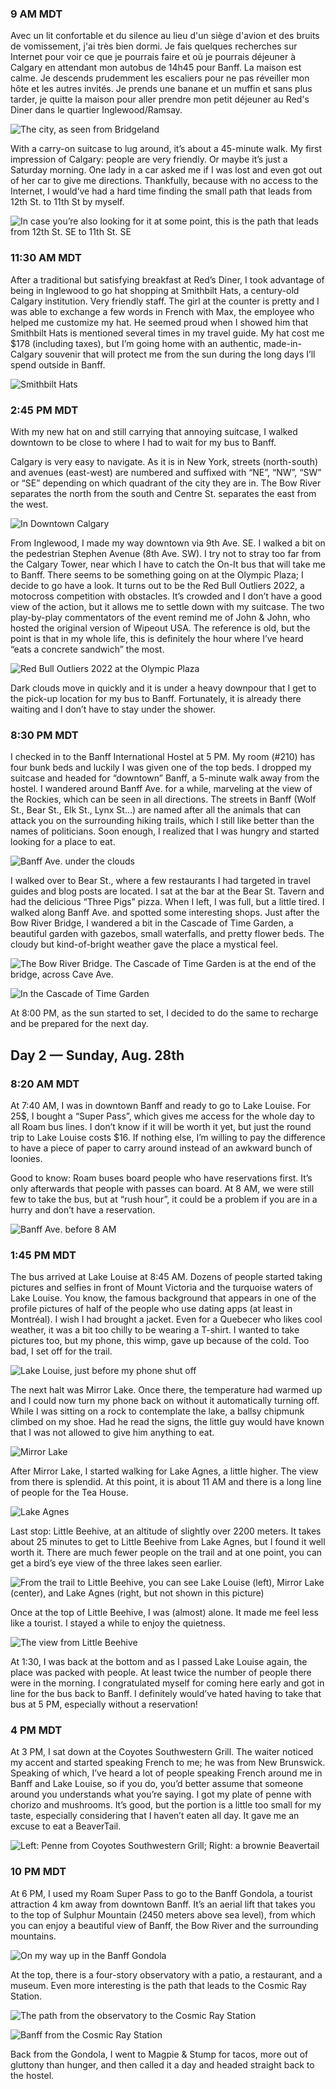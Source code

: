 ### 9 AM MDT
Avec un lit confortable et du silence au lieu d'un siège d'avion et des bruits de vomissement, j'ai très bien dormi. Je fais quelques recherches sur Internet pour voir ce que je pourrais faire et où je pourrais déjeuner à Calgary en attendant mon autobus de 14h45 pour Banff. La maison est calme. Je descends prudemment les escaliers pour ne pas réveiller mon hôte et les autres invités. Je prends une banane et un muffin et sans plus tarder, je quitte la maison pour aller prendre mon petit déjeuner au Red's Diner dans le quartier Inglewood/Ramsay.

![The city, as seen from Bridgeland](/assets/2022/08/20220827_alberta/calgary-1-bridgeland.png)

With a carry-on suitcase to lug around, it’s about a 45-minute walk. My first impression of Calgary: people are very friendly. Or maybe it’s just a Saturday morning. One lady in a car asked me if I was lost and even got out of her car to give me directions. Thankfully, because with no access to the Internet, I would’ve had a hard time finding the small path that leads from 12th St. to 11th St by myself.

![In case you’re also looking for it at some point, this is the path that leads from 12th St. SE to 11th St. SE](/assets/2022/08/20220827_alberta/calgary-1-12th.png)

### 11:30 AM MDT
After a traditional but satisfying breakfast at Red’s Diner, I took advantage of being in Inglewood to go hat shopping at Smithbilt Hats, a century-old Calgary institution. Very friendly staff. The girl at the counter is pretty and I was able to exchange a few words in French with Max, the employee who helped me customize my hat. He seemed proud when I showed him that Smithbilt Hats is mentioned several times in my travel guide. My hat cost me $178 (including taxes), but I’m going home with an authentic, made-in-Calgary souvenir that will protect me from the sun during the long days I’ll spend outside in Banff.

![Smithbilt Hats](/assets/2022/08/20220827_alberta/calgary-1-smithbilt-hats.png)

### 2:45 PM MDT
With my new hat on and still carrying that annoying suitcase, I walked downtown to be close to where I had to wait for my bus to Banff.

Calgary is very easy to navigate. As it is in New York, streets (north-south) and avenues (east-west) are numbered and suffixed with “NE”, “NW”, “SW” or “SE” depending on which quadrant of the city they are in. The Bow River separates the north from the south and Centre St. separates the east from the west.

![In Downtown Calgary](/assets/2022/08/20220827_alberta/calgary-1-city.png)

From Inglewood, I made my way downtown via 9th Ave. SE. I walked a bit on the pedestrian Stephen Avenue (8th Ave. SW). I try not to stray too far from the Calgary Tower, near which I have to catch the On-It bus that will take me to Banff. There seems to be something going on at the Olympic Plaza; I decide to go have a look.
It turns out to be the Red Bull Outliers 2022, a motocross competition with obstacles. It’s crowded and I don’t have a good view of the action, but it allows me to settle down with my suitcase. The two play-by-play commentators of the event remind me of John & John, who hosted the original version of Wipeout USA. The reference is old, but the point is that in my whole life, this is definitely the hour where I’ve heard “eats a concrete sandwich” the most.

![Red Bull Outliers 2022 at the Olympic Plaza](/assets/2022/08/20220827_alberta/calgary-1-redbull-outliers.png)

Dark clouds move in quickly and it is under a heavy downpour that I get to the pick-up location for my bus to Banff. Fortunately, it is already there waiting and I don’t have to stay under the shower.

### 8:30 PM MDT
I checked in to the Banff International Hostel at 5 PM. My room (#210) has four bunk beds and luckily I was given one of the top beds. I dropped my suitcase and headed for “downtown” Banff, a 5-minute walk away from the hostel. I wandered around Banff Ave. for a while, marveling at the view of the Rockies, which can be seen in all directions. The streets in Banff (Wolf St., Bear St., Elk St., Lynx St…) are named after all the animals that can attack you on the surrounding hiking trails, which I still like better than the names of politicians. Soon enough, I realized that I was hungry and started looking for a place to eat.

![Banff Ave. under the clouds](/assets/2022/08/20220827_alberta/banff-ave.png)

I walked over to Bear St., where a few restaurants I had targeted in travel guides and blog posts are located. I sat at the bar at the Bear St. Tavern and had the delicious “Three Pigs” pizza. When I left, I was full, but a little tired. I walked along Banff Ave. and spotted some interesting shops. Just after the Bow River Bridge, I wandered a bit in the Cascade of Time Garden, a beautiful garden with gazebos, small waterfalls, and pretty flower beds. The cloudy but kind-of-bright weather gave the place a mystical feel.

![The Bow River Bridge. The Cascade of Time Garden is at the end of the bridge, across Cave Ave.](/assets/2022/08/20220827_alberta/bowriverbridge.png)

![In the Cascade of Time Garden](/assets/2022/08/20220827_alberta/gardenstime.png)

At 8:00 PM, as the sun started to set, I decided to do the same to recharge and be prepared for the next day.

## Day 2 — Sunday, Aug. 28th
### 8:20 AM MDT
At 7:40 AM, I was in downtown Banff and ready to go to Lake Louise. For 25$, I bought a “Super Pass”, which gives me access for the whole day to all Roam bus lines. I don’t know if it will be worth it yet, but just the round trip to Lake Louise costs $16. If nothing else, I’m willing to pay the difference to have a piece of paper to carry around instead of an awkward bunch of loonies.

Good to know: Roam buses board people who have reservations first. It’s only afterwards that people with passes can board. At 8 AM, we were still few to take the bus, but at “rush hour”, it could be a problem if you are in a hurry and don’t have a reservation.

![Banff Ave. before 8 AM](/assets/2022/08/20220827_alberta/banff-ave2.png)

### 1:45 PM MDT
The bus arrived at Lake Louise at 8:45 AM. Dozens of people started taking pictures and selfies in front of Mount Victoria and the turquoise waters of Lake Louise. You know, the famous background that appears in one of the profile pictures of half of the people who use dating apps (at least in Montréal). I wish I had brought a jacket. Even for a Quebecer who likes cool weather, it was a bit too chilly to be wearing a T-shirt. I wanted to take pictures too, but my phone, this wimp, gave up because of the cold. Too bad, I set off for the trail.

![Lake Louise, just before my phone shut off](/assets/2022/08/20220827_alberta/lakelouise.png)

The next halt was Mirror Lake. Once there, the temperature had warmed up and I could now turn my phone back on without it automatically turning off. While I was sitting on a rock to contemplate the lake, a ballsy chipmunk climbed on my shoe. Had he read the signs, the little guy would have known that I was not allowed to give him anything to eat.

![Mirror Lake](/assets/2022/08/20220827_alberta/mirrorlake.png)

After Mirror Lake, I started walking for Lake Agnes, a little higher. The view from there is splendid. At this point, it is about 11 AM and there is a long line of people for the Tea House.

![Lake Agnes](/assets/2022/08/20220827_alberta/lakeagnes.png)

Last stop: Little Beehive, at an altitude of slightly over 2200 meters. It takes about 25 minutes to get to Little Beehive from Lake Agnes, but I found it well worth it. There are much fewer people on the trail and at one point, you can get a bird’s eye view of the three lakes seen earlier.

![From the trail to Little Beehive, you can see Lake Louise (left), Mirror Lake (center), and Lake Agnes (right, but not shown in this picture)](/assets/2022/08/20220827_alberta/3lakes.png)

Once at the top of Little Beehive, I was (almost) alone. It made me feel less like a tourist. I stayed a while to enjoy the quietness.

![The view from Little Beehive](/assets/2022/08/20220827_alberta/littlebeehive.png)

At 1:30, I was back at the bottom and as I passed Lake Louise again, the place was packed with people. At least twice the number of people there were in the morning. I congratulated myself for coming here early and got in line for the bus back to Banff. I definitely would’ve hated having to take that bus at 5 PM, especially without a reservation!

### 4 PM MDT
At 3 PM, I sat down at the Coyotes Southwestern Grill. The waiter noticed my accent and started speaking French to me; he was from New Brunswick. Speaking of which, I’ve heard a lot of people speaking French around me in Banff and Lake Louise, so if you do, you’d better assume that someone around you understands what you’re saying.
I got my plate of penne with chorizo and mushrooms. It’s good, but the portion is a little too small for my taste, especially considering that I haven’t eaten all day. It gave me an excuse to eat a BeaverTail.

![Left: Penne from Coyotes Southwestern Grill; Right: a brownie Beavertail](/assets/2022/08/20220827_alberta/coyotes-southwestern.png)

### 10 PM MDT
At 6 PM, I used my Roam Super Pass to go to the Banff Gondola, a tourist attraction 4 km away from downtown Banff. It’s an aerial lift that takes you to the top of Sulphur Mountain (2450 meters above sea level), from which you can enjoy a beautiful view of Banff, the Bow River and the surrounding mountains.

![On my way up in the Banff Gondola](/assets/2022/08/20220827_alberta/gondola.png)

At the top, there is a four-story observatory with a patio, a restaurant, and a museum. Even more interesting is the path that leads to the Cosmic Ray Station.

![The path from the observatory to the Cosmic Ray Station](/assets/2022/08/20220827_alberta/observatory.png)

![Banff from the Cosmic Ray Station](/assets/2022/08/20220827_alberta/cosmicraystation.png)

Back from the Gondola, I went to Magpie & Stump for tacos, more out of gluttony than hunger, and then called it a day and headed straight back to the hostel.
